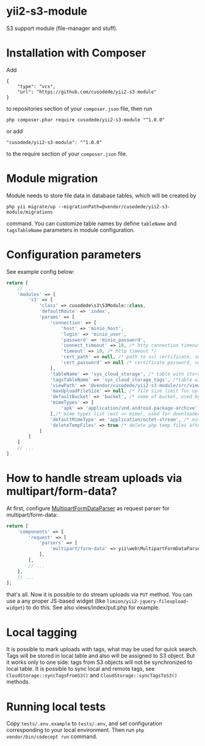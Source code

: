 # yii2-s3-module

S3 support module (file-manager and stuff).

# Installation with Composer

Add

```
{
	"type": "vcs",
	"url": "https://github.com/cusodede/yii2-s3-module"
}
```

to repositories section of your `composer.json` file, then run

```
php composer.phar require cusodede/yii2-s3-module "^1.0.0"
```

or add

```
"cusodede/yii2-s3-module": "^1.0.0"
```

to the require section of your `composer.json` file.

# Module migration

Module needs to store file data in database tables, which will be created by

```
php yii migrate/up --migrationPath=@vendor/cusodede/yii2-s3-module/migrations
```

command. You can customize table names by define `tableName` and `tagsTableName` parameters in module configuration.

# Configuration parameters

See example config below:

```php
return [
    // ...
    'modules' => [
        's3' => [
            'class' => cusodede\s3\S3Module::class,
            'defaultRoute' => 'index',
            'params' => [
                'connection' => [
                    'host' => 'minio_host',
                    'login' => 'minio_user',
                    'password' => 'minio_password',
                    'connect_timeout' => 10, /* http connection timeout */
                    'timeout' => 10, /* http timeout */
                    'cert_path' => null, /* path to ssl certificate, set null to disable */
                    'cert_password' => null /* certificate password, set null, if certificate has no password */
                ],
                'tableName' => 'sys_cloud_storage', /* table with storage data info, see Module migration section */
                'tagsTableName' => 'sys_cloud_storage_tags', /*table with local tags, see Module migration section */
                'viewPath' => '@vendor/cusodede/yii2-s3-module/src/views/index', /* path to view templates, if you want to customize them */
                'maxUploadFileSize' => null, /* file size limit for uploaded file, set null to disable */
                'defaultBucket' => 'bucket', /* name of bucket, used by default, if null, alphabetically first bucket will be used */
                'mimeTypes' => [
                    'apk' => 'application/vnd.android.package-archive',
                ],/* mime types list (ext => mime), used for downloaded files mime substitution. Note: that list overrides a magic.mime file information. */
                'defaultMimeType' => 'application/octet-stream', /* mime type, that be used for any file, which extension has not included in mimeTypes parameter or in magic.mime */
                'deleteTempFiles' => true /* delete php temp files after upload */
            ]
        ]
    ]
    // ...
]
```

# How to handle stream uploads via multipart/form-data?

At first,
configure [MultipartFormDataParser](https://www.yiiframework.com/doc/api/2.0/yii-web-multipartformdataparser)
as request parser for multipart/form-data:

```php
return [
    'components' => [
        'request' => [
            'parsers' => [
                'multipart/form-data' => yii\web\MultipartFormDataParser::class
            ],
        ],
        // ...
    ],
    // ...
];
```

that's all. Now it is possible to do stream uploads via `PUT` method. You can use a any proper JS-based
widget (like `limion/yii2-jquery-fileupload-widget`) to do this. See also views/index/put.php for example.

# Local tagging

It is possible to mark uploads with tags, what may be used for quick search. Tags will be stored in local table and also will be assigned to S3 object. But it works only to one side: tags from S3 objects will not be synchronized to local table. It is possible to sync local and remote tags, see `CloudStorage::syncTagsFromS3()` and `CloudStorage::syncTagsToS3()` methods. 

# Running local tests

Copy `tests/.env.example` to `tests/.env`, and set configuration corresponding to your local environment. Then run `php vendor/bin/codecept run` command.